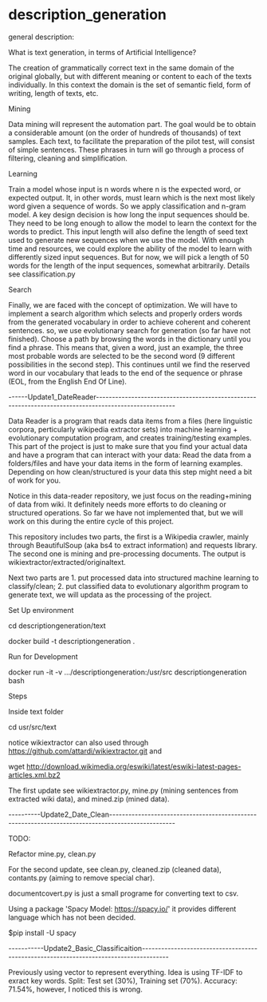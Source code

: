 # description_generation

general description:

What is text generation, in terms of Artificial Intelligence?

The creation of grammatically correct text in the same domain of the original globally, but with different meaning or content to each of the texts individually. In this context the domain is the set of semantic field, form of writing, length of texts, etc.

Mining

Data mining will represent the automation part. The goal would be to obtain a considerable amount (on the order of hundreds of thousands) of text samples. Each text, to facilitate the preparation of the pilot test, will consist of simple sentences. These phrases in turn will go through a process of filtering, cleaning and simplification.

Learning

Train a model whose input is n words where n is the expected word, or expected output. It, in other words, must learn which is the next most likely word given a sequence of words. So we apply classification and n-gram model. A key design decision is how long the input sequences should be. They need to be long enough to allow the model to learn the context for the words to predict. This input length will also define the length of seed text used to generate new sequences when we use the model.
With enough time and resources, we could explore the ability of the model to learn with differently sized input sequences. But for now, we will pick a length of 50 words for the length of the input sequences, somewhat arbitrarily. Details see classification.py


Search

Finally, we are faced with the concept of optimization. We will have to implement a search algorithm which selects and properly orders words from the generated vocabulary in order to achieve coherent and coherent sentences.
so, we use evolutionary search for generation (so far have not finished). Choose a path by browsing the words in the dictionary until you find a phrase. This means that, given a word, just an example, the three most probable words are selected to be the second word (9 different possibilities in the second step). This continues until we find the reserved word in our vocabulary that leads to the end of the sequence or phrase (EOL, from the English End Of Line).


------Update1_DateReader------------------------------------------------------------------------------------------------------

Data Reader is a program that reads data items from a files (here linguistic corpora, perticularly wikipedia extractor sets) into machine learning + evolutionary computation program, and creates training/testing examples. This part of the project is just to make sure that you find your actual data and have a program that can interact with your data: Read the data from a folders/files and have your data items in the form of learning examples. Depending on how clean/structured is your data this step might need a bit of work for you.

Notice in this data-reader repository, we just focus on the reading+mining of data from wiki. It definitely needs more efforts to do cleaning or structured operations. So far we have not implemented that, but we will work on this during the entire cycle of this project.

This repository includes two parts, the first is a Wikipedia crawler, mainly through BeautifulSoup (aka bs4 to extract information) and requests library. The second one is mining and pre-processing documents. The output is wikiextractor/extracted/originaltext.

Next two parts are 1. put processed data into structured machine learning to classify/clean; 2. put classified data to evolutionary algorithm program to generate text, we will updata as the processing of the project.

Set Up environment

cd descriptiongeneration/text

docker build -t descriptiongeneration .

Run for Development

docker run -it -v .../descriptiongeneration:/usr/src descriptiongeneration bash

Steps

Inside text folder

cd usr/src/text

notice wikiextractor can also used through https://github.com/attardi/wikiextractor.git and 

wget http://download.wikimedia.org/eswiki/latest/eswiki-latest-pages-articles.xml.bz2

The first update see wikiextractor.py, mine.py (mining sentences from extracted wiki data), and mined.zip (mined data).

----------Update2_Date_Clean--------------------------------------------------------------------------------------------------

TODO:

Refactor mine.py, clean.py

For the second update, see clean.py, cleaned.zip (cleaned data), contants.py (aiming to remove special char).

documentcovert.py is just a small programe for converting text to csv.

Using a package 'Spacy Model: https://spacy.io/' it provides different language which has not been decided. 

$pip install -U spacy

-----------Update2_Basic_Classificaition--------------------------------------------------------------------------------------

Previously using vector to represent everything. Idea is using TF-IDF to exract key words. Split: Test set (30%), Training set (70%). Accuracy: 71.54%, however, I noticed this is wrong.


